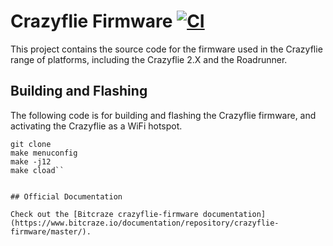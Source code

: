 # Crazyflie Firmware  [![CI](https://github.com/bitcraze/crazyflie-firmware/workflows/CI/badge.svg)](https://github.com/bitcraze/crazyflie-firmware/actions?query=workflow%3ACI)

This project contains the source code for the firmware used in the Crazyflie range of platforms, including the Crazyflie 2.X and the Roadrunner.

## Building and Flashing
The following code is for building and flashing the Crazyflie firmware, and activating the Crazyflie as a WiFi hotspot.
```sudo apt install build-essential libncurses5-dev
git clone 
make menuconfig
make -j12
make cload``


## Official Documentation

Check out the [Bitcraze crazyflie-firmware documentation](https://www.bitcraze.io/documentation/repository/crazyflie-firmware/master/).
